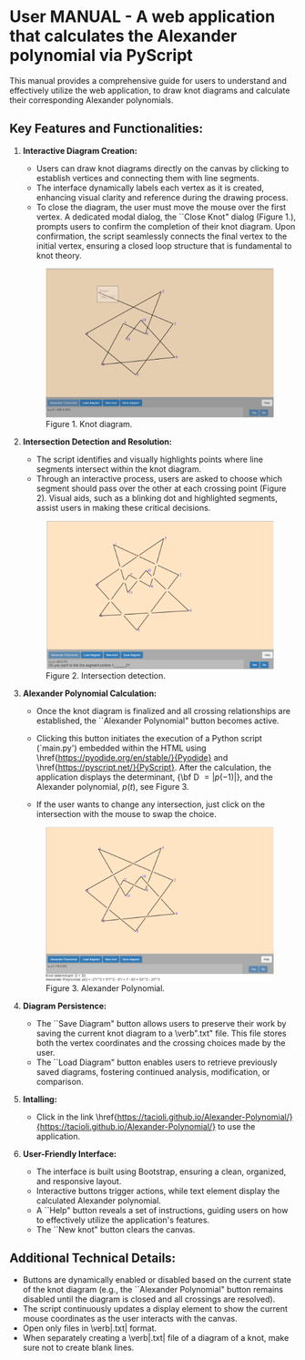 # User MANUAL -  A web application that calculates the Alexander polynomial via PyScript


This manual provides a comprehensive guide for users to understand and effectively utilize the web application, to draw knot diagrams and calculate their corresponding Alexander polynomials. 

## Key Features and Functionalities:

1.  **Interactive Diagram Creation:**

    *   Users can  draw knot diagrams directly on the canvas by clicking to establish vertices and connecting them with line segments.
    *   The interface dynamically labels each vertex as it is created, enhancing visual clarity and reference during the drawing process.
    *   To close the diagram, the user must move the mouse over the first vertex. A dedicated modal dialog, the ``Close Knot" dialog (Figure 1.), prompts users to confirm the completion of their knot diagram. Upon confirmation, the script seamlessly connects the final vertex to the initial vertex, ensuring a closed loop structure that is fundamental to knot theory.
    
    <figure>
       <img src="https://github.com/Tacioli/Alexander-Polynomial/blob/main/Close%20diagram.png" alt="">
       <figcaption>Figure 1. Knot diagram.</figcaption>
    </figure>

2.  **Intersection Detection and Resolution:**

    *   The script identifies and visually highlights points where line segments intersect within the knot diagram.
    *   Through an interactive process, users are asked to choose which segment should pass over the other at each crossing point (Figure 2). Visual aids, such as a blinking dot and highlighted segments, assist users in making these critical decisions.

    <figure>
       <img src="https://github.com/Tacioli/Alexander-Polynomial/blob/main/Question.png" alt="">
       <figcaption>Figure 2. Intersection detection.</figcaption>
    </figure>

3.  **Alexander Polynomial Calculation:**

    *   Once the knot diagram is finalized and all crossing relationships are established, the ``Alexander Polynomial" button becomes active.
    *   Clicking this button initiates the execution of a Python script (`main.py') embedded within the HTML using \href{https://pyodide.org/en/stable/}{Pyodide} and \href{https://pyscript.net/}{PyScript}. After the calculation, the application displays the determinant, {\bf D $= |p(-1)|$}, and the Alexander polynomial, $p(t)$, see Figure 3. 

    *   If the user wants to change any intersection, just click on the intersection with the mouse to swap the choice.

    <figure>
       <img src="https://github.com/Tacioli/Alexander-Polynomial/blob/main/10-61.png" alt="">
       <figcaption>Figure 3. Alexander Polynomial.</figcaption>
    </figure>

4.  **Diagram Persistence:**

    *   The ``Save Diagram" button allows users to preserve their work by saving the current knot diagram to a \verb".txt" file. This file stores both the vertex coordinates and the crossing choices made by the user.
    *   The ``Load Diagram" button enables users to retrieve previously saved diagrams, fostering continued analysis, modification, or comparison.

5.  **Intalling:**

    *   Click in the link \href{https://tacioli.github.io/Alexander-Polynomial/}{https://tacioli.github.io/Alexander-Polynomial/} to use the application.

6.  **User-Friendly Interface:**

    *   The interface is built using Bootstrap, ensuring a clean, organized, and responsive layout.
    *   Interactive buttons trigger actions, while text element display the calculated Alexander polynomial.
    *   A ``Help" button reveals a set of instructions, guiding users on how to effectively utilize the application's features.
    *   The ``New knot" button clears the canvas.

## Additional Technical Details:

*   Buttons are dynamically enabled or disabled based on the current state of the knot diagram (e.g., the ``Alexander Polynomial" button remains disabled until the diagram is closed and all crossings are resolved).
*   The script continuously updates a display element to show the current mouse coordinates as the user interacts with the canvas.
*   Open only files in \verb|.txt| format.
*   When separately creating a \verb|.txt| file of a diagram of a knot, make sure not to create blank lines.




